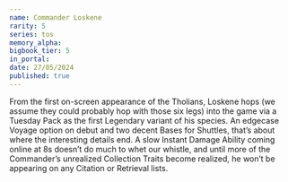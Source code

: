 ```yaml
---
name: Commander Loskene
rarity: 5
series: tos
memory_alpha:
bigbook_tier: 5
in_portal:
date: 27/05/2024
published: true
---
```


From the first on-screen appearance of the Tholians, Loskene hops (we assume they could probably hop with those six legs) into the game via a Tuesday Pack as the first Legendary variant of his species. An edgecase Voyage option on debut and two decent Bases for Shuttles, that’s about where the interesting details end. A slow Instant Damage Ability coming online at 8s doesn’t do much to whet our whistle, and until more of the Commander’s unrealized Collection Traits become realized, he won’t be appearing on any Citation or Retrieval lists.
